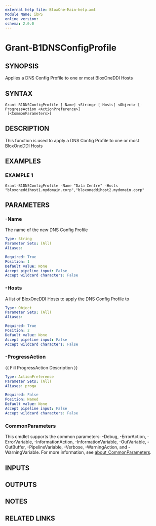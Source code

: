 ```yaml
---
external help file: BloxOne-Main-help.xml
Module Name: ibPS
online version:
schema: 2.0.0
---
```


# Grant-B1DNSConfigProfile

## SYNOPSIS
Applies a DNS Config Profile to one or most BloxOneDDI Hosts

## SYNTAX

```
Grant-B1DNSConfigProfile [-Name] <String> [-Hosts] <Object> [-ProgressAction <ActionPreference>]
 [<CommonParameters>]
```

## DESCRIPTION
This function is used to apply a DNS Config Profile to one or most BloxOneDDI Hosts

## EXAMPLES

### EXAMPLE 1
```
Grant-B1DNSConfigProfile -Name "Data Centre" -Hosts "bloxoneddihost1.mydomain.corp","bloxoneddihost2.mydomain.corp"
```

## PARAMETERS

### -Name
The name of the new DNS Config Profile

```yaml
Type: String
Parameter Sets: (All)
Aliases:

Required: True
Position: 1
Default value: None
Accept pipeline input: False
Accept wildcard characters: False
```

### -Hosts
A list of BloxOneDDI Hosts to apply the DNS Config Profile to

```yaml
Type: Object
Parameter Sets: (All)
Aliases:

Required: True
Position: 2
Default value: None
Accept pipeline input: False
Accept wildcard characters: False
```

### -ProgressAction
{{ Fill ProgressAction Description }}

```yaml
Type: ActionPreference
Parameter Sets: (All)
Aliases: proga

Required: False
Position: Named
Default value: None
Accept pipeline input: False
Accept wildcard characters: False
```

### CommonParameters
This cmdlet supports the common parameters: -Debug, -ErrorAction, -ErrorVariable, -InformationAction, -InformationVariable, -OutVariable, -OutBuffer, -PipelineVariable, -Verbose, -WarningAction, and -WarningVariable. For more information, see [about_CommonParameters](http://go.microsoft.com/fwlink/?LinkID=113216).

## INPUTS

## OUTPUTS

## NOTES

## RELATED LINKS
